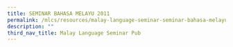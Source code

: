 ```yaml
---
title: SEMINAR BAHASA MELAYU 2011
permalink: /mlcs/resources/malay-language-seminar-seminar-bahasa-melayu-publications/seminar-bahasa-melayu-2011/
description: ""
third_nav_title: Malay Language Seminar Pub
---
```

